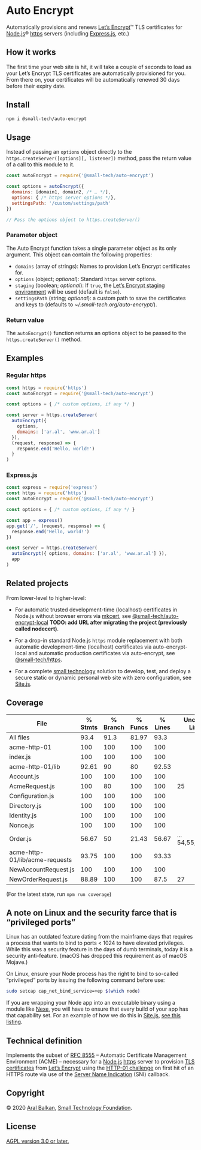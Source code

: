 # Auto Encrypt

Automatically provisions and renews [Let’s Encrypt](https://letsencrypt.org)™ TLS certificates for [Node.js](https://nodejs.org)® [https](https://nodejs.org/dist/latest-v12.x/docs/api/https.html) servers (including [Express.js](https://expressjs.com/), etc.)

## How it works

The first time your web site is hit, it will take a couple of seconds to load as your Let’s Encrypt TLS certificates are automatically provisioned for you. From there on, your certificates will be automatically renewed 30 days before their expiry date.

## Install

```sh
npm i @small-tech/auto-encrypt
```

## Usage

Instead of passing an `options` object directly to the `https.createServer([options][, listener])` method, pass the return value of a call to this module to it.

```js
const autoEncrypt = require('@small-tech/auto-encrypt')

const options = autoEncrypt({
  domains: [domain1, domain2, /* … */],
  options: { /* https server options */},
  settingsPath: '/custom/settings/path'
})

// Pass the options object to https.createServer()
```

### Parameter object

The Auto Encrypt function takes a single parameter object as its only argument. This object can contain the following properties:

  - `domains` (array of strings): Names to provision Let’s Encrypt certificates for.
  - `options` (object; _optional_): Standard `https` server options.
  - `staging` (boolean; _optional_): If `true`, the [Let’s Encrypt staging environment](https://letsencrypt.org/docs/staging-environment/) will be used (default is `false`).
  - `settingsPath` (string; _optional_): a custom path to save the certificates and keys to (defaults to _~/.small-tech.org/auto-encrypt/_).

### Return value

The `autoEncrypt()` function returns an options object to be passed to the `https.createServer()` method.

## Examples

### Regular https

```js
const https = require('https')
const autoEncrypt = require('@small-tech/auto-encrypt')

const options = { /* custom options, if any */ }

const server = https.createServer(
  autoEncrypt({
    options,
    domains: ['ar.al', 'www.ar.al']
  }),
  (request, response) => {
    response.end('Hello, world!')
  }
)
```

### Express.js

```js
const express = require('express')
const https = require('https')
const autoEncrypt = require('@small-tech/auto-encrypt')

const options = { /* custom options, if any */ }

const app = express()
app.get('/', (request, response) => {
  response.end('Hello, world!')
})

const server = https.createServer(
  autoEncrypt({ options, domains: ['ar.al', 'www.ar.al'] }),
  app
)
```

## Related projects

From lower-level to higher-level:

  - For automatic trusted development-time (localhost) certificates in Node.js without browser errors via [mkcert](https://github.com/FiloSottile/mkcert), see [@small-tech/auto-encrypt-local]() __TODO: add URL after migrating the project (previously called nodecert)__.

  - For a drop-in standard Node.js `https` module replacement with both automatic development-time (localhost) certificates via auto-encrypt-local and automatic production certificates via auto-encrypt, see [@small-tech/https](https://source.small-tech.org/site.js/lib/https).

  - For a complete [small technology](https://small-tech.org/about/#small-technology) solution to develop, test, and deploy a secure static or dynamic personal web site with zero configuration, see [Site.js](https://sitejs.org).

## Coverage

File                            |  % Stmts | % Branch |  % Funcs |  % Lines | Uncovered Line #s |
--------------------------------|----------|----------|----------|----------|-------------------|
All files                       |     93.4 |     91.3 |    81.97 |     93.3 |                   |
  acme-http-01                   |      100 |      100 |      100 |      100 |                   |
  index.js                      |      100 |      100 |      100 |      100 |                   |
  acme-http-01/lib               |    92.61 |       90 |       80 |    92.53 |                   |
  Account.js                    |      100 |      100 |      100 |      100 |                   |
  AcmeRequest.js                |      100 |       80 |      100 |      100 |                25 |
  Configuration.js              |      100 |      100 |      100 |      100 |                   |
  Directory.js                  |      100 |      100 |      100 |      100 |                   |
  Identity.js                   |      100 |      100 |      100 |      100 |                   |
  Nonce.js                      |      100 |      100 |      100 |      100 |                   |
  Order.js                      |    56.67 |       50 |    21.43 |    56.67 |... 54,55,56,61,73 |
  acme-http-01/lib/acme-requests |    93.75 |      100 |      100 |    93.33 |                   |
  NewAccountRequest.js          |      100 |      100 |      100 |      100 |                   |
  NewOrderRequest.js            |    88.89 |      100 |      100 |     87.5 |                27 |


(For the latest state, run `npm run coverage`)

## A note on Linux and the security farce that is “privileged ports”

Linux has an outdated feature dating from the mainframe days that requires a process that wants to bind to ports < 1024 to have elevated privileges. While this was a security feature in the days of dumb terminals, today it is a security anti-feature. (macOS has dropped this requirement as of macOS Mojave.)

On Linux, ensure your Node process has the right to bind to so-called “privileged” ports by issuing the following command before use:

```sh
sudo setcap cap_net_bind_service=+ep $(which node)
```

If you are wrapping your Node app into an executable binary using a module like [Nexe](https://github.com/nexe/nexe), you will have to ensure that every build of your app has that capability set. For an example of how we do this in [Site.js](https://sitejs.org), [see this listing](https://source.ind.ie/site.js/app/blob/master/bin/lib/ensure.js#L124).

## Technical definition

Implements the subset of [RFC 8555](https://tools.ietf.org/html/rfc8555) – Automatic Certificate Management Environment (ACME) – necessary for a [Node.js](https://nodejs.org) [https](https://nodejs.org/dist/latest-v12.x/docs/api/https.html) server to provision [TLS certificates](https://en.wikipedia.org/wiki/Transport_Layer_Security) from [Let’s Encrypt](https://letsencrypt.org) using the [HTTP-01 challenge](https://tools.ietf.org/html/rfc8555#section-8.3) on first hit of an HTTPS route via use of the [Server Name Indication](https://en.wikipedia.org/wiki/Server_Name_Indication) (SNI) callback.

## Copyright

&copy; 2020 [Aral Balkan](https://ar.al), [Small Technology Foundation](https://small-tech.org).

## License

[AGPL version 3.0 or later.](https://www.gnu.org/licenses/agpl-3.0.en.html)
